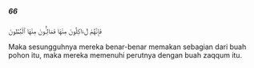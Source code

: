 ##### 66

<span class="ayah">فَإِنَّهُمْ لَءَاكِلُونَ مِنْهَا فَمَالِـُٔونَ مِنْهَا ٱلْبُطُونَ</span>

<span class="ayah_translation">Maka sesungguhnya mereka benar-benar memakan sebagian dari buah pohon itu, maka mereka memenuhi perutnya dengan buah zaqqum itu.</span>
